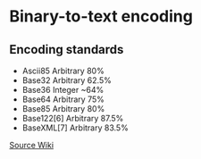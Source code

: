 # Binary-to-text encoding

## Encoding standards

- Ascii85 	Arbitrary 	80%
- Base32 	Arbitrary 	62.5%
- Base36 	Integer 	~64%
- Base64 	Arbitrary 	75%
- Base85 	Arbitrary 	80%
- Base122[6] 	Arbitrary 	87.5%
- BaseXML[7] 	Arbitrary 	83.5%

[Source Wiki](https://en.wikipedia.org/wiki/Binary-to-text_encoding)
